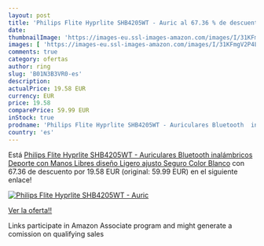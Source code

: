 ```yaml
---
layout: post
title: 'Philips Flite Hyprlite SHB4205WT - Auric al 67.36 % de descuento'
date: 
thumbnailImage: 'https://images-eu.ssl-images-amazon.com/images/I/31KFmgV2P4L._SL200_.jpg'
images: [ 'https://images-eu.ssl-images-amazon.com/images/I/31KFmgV2P4L._SL200_.jpg' ]
comments: true
category: ofertas
author: ring
slug: 'B01N3B3VR0-es'
description:
actualPrice: 19.58 EUR
currency: EUR
price: 19.58
comparePrice: 59.99 EUR
inStock: true
prodname: 'Philips Flite Hyprlite SHB4205WT - Auriculares Bluetooth  inalámbricos  Deporte  con Manos Libres diseño  Ligero  ajusto Seguro  Color Blanco'
country: 'es'
---
```


Está [Philips Flite Hyprlite SHB4205WT - Auriculares Bluetooth  inalámbricos  Deporte  con Manos Libres diseño  Ligero  ajusto Seguro  Color Blanco](https://www.amazon.es/dp/B01N3B3VR0/?tag=tolees-21) con 67.36 de descuento por 19.58 EUR (original: 59.99 EUR) en el siguiente enlace!

[![Philips Flite Hyprlite SHB4205WT - Auric](https://images-eu.ssl-images-amazon.com/images/I/31KFmgV2P4L._SL200_.jpg)](https://www.amazon.es/dp/B01N3B3VR0/?tag=tolees-21)

[Ver la oferta!!](https://www.amazon.es/dp/B01N3B3VR0/?tag=tolees-21)

Links participate in Amazon Associate program and might generate a comission on qualifying sales


